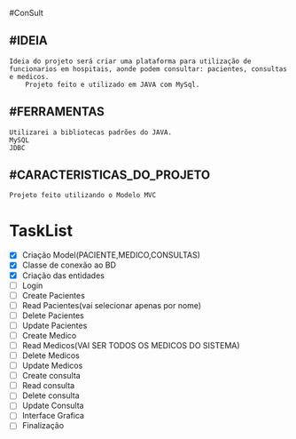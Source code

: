 #ConSult

## #IDEIA 
	Ideia do projeto será criar uma plataforma para utilização de funcionarios em hospitais, aonde podem consultar: pacientes, consultas e medicos.
		Projeto feito e utilizado em JAVA com MySql.

## **#FERRAMENTAS**
	Utilizarei a bibliotecas padrões do JAVA.
	MySQL
	JDBC

## **#CARACTERISTICAS_DO_PROJETO**
	Projeto feito utilizando o Modelo MVC




# **TaskList**

- [x] Criação Model(PACIENTE,MEDICO,CONSULTAS)
- [x] Classe de conexão ao BD
- [x] Criação das entidades
- [ ] Login
- [ ] Create Pacientes
- [ ] Read Pacientes(vai selecionar apenas por nome)
- [ ] Delete Pacientes
- [ ] Update Pacientes
- [ ] Create Medico
- [ ] Read Medicos(VAI SER TODOS OS MEDICOS DO SISTEMA)
- [ ] Delete Medicos
- [ ] Update Medicos
- [ ] Create consulta
- [ ] Read consulta
- [ ] Delete consulta
- [ ] Update Consulta
- [ ] Interface Grafica
- [ ] Finalização
